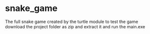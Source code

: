 # snake_game 

The full snake game created by the turtle module to test the game download the project folder as zip and extract it and run the main.exe

